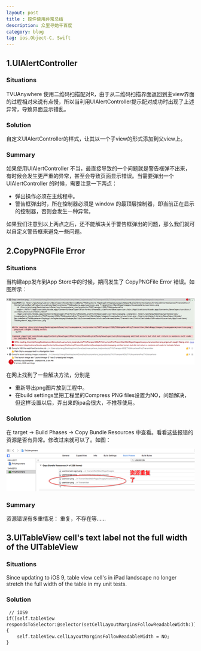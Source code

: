 ```yaml
---
layout: post
title : 控件使用异常总结
description: 众里寻她千百度
category: blog
tag: ios,Object-C, Swift
---
```


## 1.UIAlertController



### Situations

TVUAnywhere 使用二维码扫描配对R，由于从二维码扫描界面返回到主view界面的过程相对来说有点慢，所以当利用UIAlertController提示配对成功时出现了上述异常，导致界面显示错乱。

### Solution

自定义UIAlertController的样式，让其以一个子view的形式添加到父view上。

### Summary

如果使用UIAlertController 不当，最直接导致的一个问题就是警告框弹不出来，有时候会发生更严重的异常，甚至会导致页面显示错误。当需要弹出一个 UIAlertController 的时候，需要注意一下两点：


* 弹出操作必须在主线程中。
* 警告框弹出时，所在控制器必须是 window 的最顶层控制器，即当前正在显示的控制器，否则会发生一种异常。

如果我们注意到以上两点之后，还不能解决关于警告框弹出的问题，那么我们就可以自定义警告框来避免一些问题。

## 2.CopyPNGFile Error


### Situations

当构建app发布到App Store中的时候，期间发生了 CopyPNGFile Error 错误。如图所示：

![image](../../images/summ-app-abnormal/copy-pngfile-error1.png)

在网上找到了一些解决方法，分别是 

* 重新导出png图片放到工程中。 
* 在build settings里把工程里的Compress PNG files设置为NO，问题解决，但这样设置以后，弄出来的ipa会很大，不推荐使用。

### Solution

在 target -> Build Phases -> Copy Bundle Resources 中查看。看看这些报错的资源是否有异常。修改过来就可以了。如图：

![image](../../images/summ-app-abnormal/copy-pngfile-error2.png)

### Summary
资源错误有多重情况： 重复，不存在等……

## 3.UITableView cell's text label not the full width of the UITableView

### Situations

Since updating to iOS 9, table view cell's in iPad landscape no longer stretch the full width of the table in my unit tests.

### Solution

	 // iOS9
	if([self.tableView respondsToSelector:@selector(setCellLayoutMarginsFollowReadableWidth:)]) {
	    self.tableView.cellLayoutMarginsFollowReadableWidth = NO;
	}